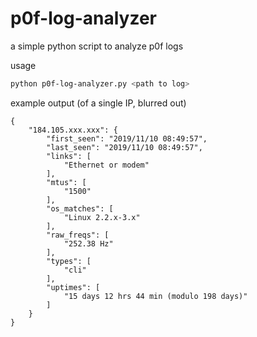 # p0f-log-analyzer
a simple python script to analyze p0f logs

usage
```sh
python p0f-log-analyzer.py <path to log>
```


example output (of a single IP, blurred out)
```
{
    "184.105.xxx.xxx": {
        "first_seen": "2019/11/10 08:49:57",
        "last_seen": "2019/11/10 08:49:57",
        "links": [
            "Ethernet or modem"
        ],
        "mtus": [
            "1500"
        ],
        "os_matches": [
            "Linux 2.2.x-3.x"
        ],
        "raw_freqs": [
            "252.38 Hz"
        ],
        "types": [
            "cli"
        ],
        "uptimes": [
            "15 days 12 hrs 44 min (modulo 198 days)"
        ]
    }
}
```
